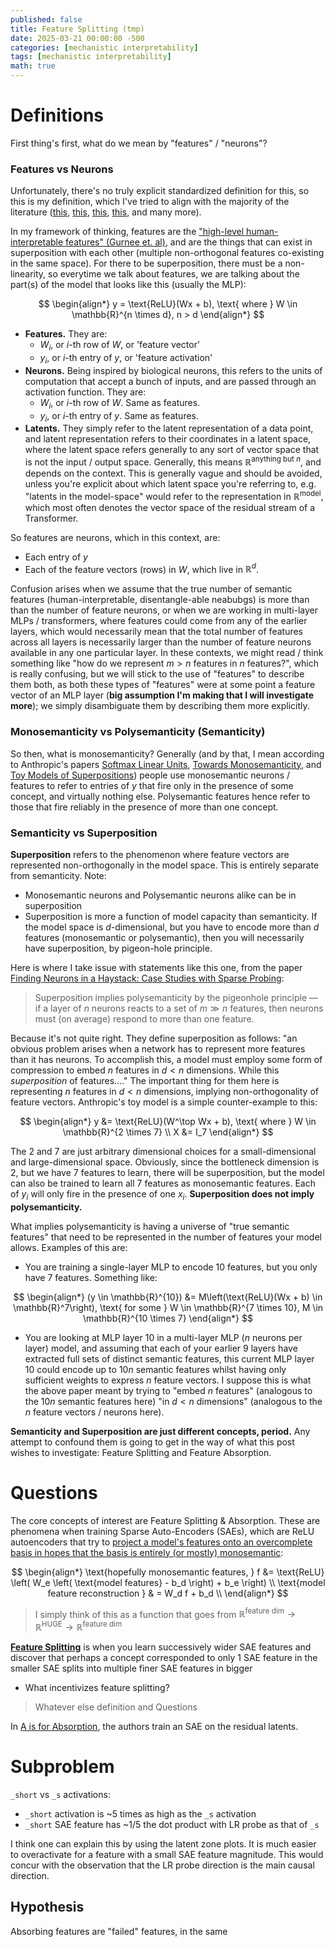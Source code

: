 ```yaml
---
published: false
title: Feature Splitting (tmp)
date: 2025-03-21 00:00:00 -500
categories: [mechanistic interpretability]
tags: [mechanistic interpretability]
math: true
---
```


# Definitions

First thing's first, what do we mean by "features" / "neurons"?

### Features vs Neurons

Unfortunately, there's no truly explicit standardized definition for this, so this is my definition, which I've tried to align with the majority of the literature ([this](https://openai.com/index/multimodal-neurons/), [this](https://distill.pub/2020/circuits/zoom-in/), [this](https://arxiv.org/pdf/2009.05041), [this](https://transformer-circuits.pub/2022/solu/index.html), and many more).

In my framework of thinking, features are the ["high-level human-interpretable features" (Gurnee et. al)](https://arxiv.org/pdf/2305.01610), and are the things that can exist in superposition with each other (multiple non-orthogonal features co-existing in the same space). For there to be superposition, there must be a non-linearity, so everytime we talk about features, we are talking about the part(s) of the model that looks like this (usually the MLP):

$$
\begin{align*}
y = \text{ReLU}(Wx + b), \text{ where } W \in \mathbb{R}^{n \times d}, n > d
\end{align*}
$$

- **Features.** They are:
    - $W_i$, or $i$-th row of $W$, or 'feature vector'
    - $y_i$, or $i$-th entry of $y$, or 'feature activation'
- **Neurons.** Being inspired by biological neurons, this refers to the units of computation that accept a bunch of inputs, and are passed through an activation function. They are:
    - $W_i$, or $i$-th row of $W$. Same as features.
    - $y_i$, or $i$-th entry of $y$. Same as features.
- **Latents.** They simply refer to the latent representation of a data point, and latent representation refers to their coordinates in a latent space, where the latent space refers generally to any sort of vector space that is not the input / output space. Generally, this means $\mathbb{R}^{\text{anything but }n}$, and depends on the context. This is generally vague and should be avoided, unless you're explicit about which latent space you're referring to, e.g. "latents in the model-space" would refer to the representation in $\mathbb{R}^{\text{model}}$, which most often denotes the vector space of the residual stream of a Transformer.

So features are neurons, which in this context, are:
- Each entry of $y$
- Each of the feature vectors (rows) in $W$, which live in $\mathbb{R}^d$.

Confusion arises when we assume that the true number of semantic features (human-interpretable, disentangle-able neabubgs) is more than than the number of feature neurons, or when we are working in multi-layer MLPs / transformers, where features could come from any of the earlier layers, which would necessarily mean that the total number of features across all layers is necessarily larger than the number of feature neurons available in any one particular layer. In these contexts, we might read / think something like "how do we represent $m > n$ features in $n$ features?", which is really confusing, but we will stick to the use of "features" to describe them both, as both these types of "features" were at some point a feature vector of an MLP layer (**big assumption I'm making that I will investigate more**); we simply disambiguate them by describing them more explicitly.

### Monosemanticity vs Polysemanticity (Semanticity)

So then, what is monosemanticity? Generally (and by that, I mean according to Anthropic's papers [Softmax Linear Units](https://transformer-circuits.pub/2022/solu/index.html), [Towards Monosemanticity](https://transformer-circuits.pub/2023/monosemantic-features/index.html), and [Toy Models of Superpositions](https://transformer-circuits.pub/2022/toy_model/index.html)) people use monosemantic neurons / features to refer to entries of $y$ that fire only in the presence of some concept, and virtually nothing else. Polysemantic features hence refer to those that fire reliably in the presence of more than one concept.

### Semanticity vs Superposition

**Superposition** refers to the phenomenon where feature vectors are represented non-orthogonally in the model space. This is entirely separate from semanticity. Note:
- Monosemantic neurons and Polysemantic neurons alike can be in superposition
- Superposition is more a function of model capacity than semanticity. If the model space is $d$-dimensional, but you have to encode more than $d$ features (monosemantic or polysemantic), then you will necessarily have superposition, by pigeon-hole principle.

Here is where I take issue with statements like this one, from the paper [Finding Neurons in a Haystack: Case Studies with Sparse Probing](https://arxiv.org/pdf/2305.01610):

> Superposition implies polysemanticity by the pigeonhole principle — if a layer of $n$ neurons
reacts to a set of $m ≫ n$ features, then neurons must (on average) respond to more than one feature.

Because it's not quite right. They define superposition as follows: "an obvious problem arises when a network has to represent more features than it has neurons. To accomplish this, a model must employ some form of compression to embed $n$ features in $d < n$ dimensions. While this *superposition* of features...." The important thing for them here is representing $n$ features in $d < n$ dimensions, implying non-orthogonality of feature vectors. Anthropic's toy model is a simple counter-example to this:

$$
\begin{align*}
y &= \text{ReLU}(W^\top Wx + b), \text{ where } W \in \mathbb{R}^{2 \times 7} \\
X &= I_7
\end{align*}
$$

The $2$ and $7$ are just arbitrary dimensional choices for a small-dimensional and large-dimensional space. Obviously, since the bottleneck dimension is $2$, but we have $7$ features to learn, there will be superposition, but the model can also be trained to learn all $7$ features as monosemantic features. Each of $y_i$ will only fire in the presence of one $x_i$. **Superposition does not imply polysemanticity.** 

What implies polysemanticity is having a universe of "true semantic features" that need to be represented in the number of features your model allows. Examples of this are:
- You are training a single-layer MLP to encode 10 features, but you only have 7 features. Something like:

$$
\begin{align*}
(y \in \mathbb{R}^{10}) &= M\left(\text{ReLU}(Wx + b) \in \mathbb{R}^7\right), \text{ for some } W \in \mathbb{R}^{7 \times 10}, M \in \mathbb{R}^{10 \times 7}
\end{align*}
$$

- You are looking at MLP layer 10 in a multi-layer MLP ($n$ neurons per layer) model, and assuming that each of your earlier 9 layers have extracted full sets of distinct semantic features, this current MLP layer 10 could encode up to $10n$ semantic features whilst having only sufficient weights to express $n$ feature vectors. I suppose this is what the above paper meant by trying to "embed $n$ features" (analogous to the $10n$ semantic features here) "in $d < n$ dimensions" (analogous to the $n$ feature vectors / neurons here).

**Semanticity and Superposition are just different concepts, period.** Any attempt to confound them is going to get in the way of what this post wishes to investigate: Feature Splitting and Feature Absorption.

# Questions

The core concepts of interest are Feature Splitting & Absorption. These are phenomena when training Sparse Auto-Encoders (SAEs), which are ReLU autoencoders that try to [project a model's features onto an overcomplete basis in hopes that the basis is entirely (or mostly) monosemantic](https://transformer-circuits.pub/2023/monosemantic-features/index.html#appendix-autoencoder-dataset):

$$
\begin{align*}
\text{hopefully monosemantic features, } f &= \text{ReLU} \left( W_e \left( \text{model features} - b_d \right) + b_e \right) \\
\text{model feature reconstruction } & = W_d f + b_d \\
\end{align*}
$$
> I simply think of this as a function that goes from $\mathbb{R}^\text{feature dim} \rightarrow \mathbb{R}^{\text{HUGE}} \rightarrow \mathbb{R}^\text{feature dim}$

[**Feature Splitting**](https://transformer-circuits.pub/2023/monosemantic-features/index.html#phenomenology-feature-splitting) is when you learn successively wider SAE features and discover that perhaps a concept corresponded to only 1 SAE feature in the smaller SAE splits into multiple finer SAE features in bigger

- What incentivizes feature splitting?

> Whatever else definition and Questions

In [A is for Absorption](https://arxiv.org/html/2409.14507v3), the authors train an SAE on the residual latents.

# Subproblem

`_short` vs `_s` activations:
- `_short` activation is ~5 times as high as the `_s` activation
- `_short` SAE feature has ~1/5 the dot product with LR probe as that of `_s`

I think one can explain this by using the latent zone plots. It is much easier to overactivate for a feature with a small SAE feature magnitude. This would concur with the observation that the LR probe direction is the main causal direction.

## Hypothesis

Absorbing features are "failed" features, in the same 